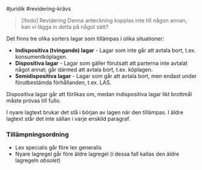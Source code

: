 #juridik #revidering-krävs 

> [!todo] Revidering
> Denna anteckning kopplas inte till någon annan, kan vi lägga in detta på något sätt?

Det finns tre olika sorters lagar som tillämpas i olika situationer:
- **Indispositiva (tvingande) lagar** - Lagar som inte går att avtala bort, t.ex. konsumentköplagen.
- **Dispositiva lagar** - Lagar som gäller förutsatt att parterna inte avtalat något annat; går därmed att avtala bort, t.ex. köplagen.
- **Semidispositiva lagar** - Lagar som går att avtala bort, men endast under förutbestämda förhållanden, t.ex. LAS.

Dispositiva lagar går att förlikas om, medan indispositiva lagar likt brottmål måste prövas till fullo.


I nyare lagtext brukar det stå i början av lagen när den tillämpas. I äldre lagtext står det inte sällan i varje enskild paragraf.
### Tillämpningsordning
- Lex specialis går före lex generalis
- Nyare lagregel går före äldre lagregel (i dessa fall kallas den äldre lagregeln *obsolet*)